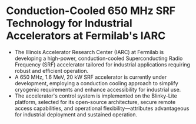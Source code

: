# Conduction-Cooled 650 MHz SRF Technology for Industrial Accelerators at Fermilab's IARC
- The Illinois Accelerator Research Center (IARC) at Fermilab is developing a high-power, conduction-cooled Superconducting Radio Frequency (SRF) accelerator tailored for industrial applications requiring robust and efficient operation.
- A 650 MHz, 1.6 MeV, 20 kW SRF accelerator is currently under development, employing a conduction cooling approach to simplify cryogenic requirements and enhance accessibility for industrial use.
- The accelerator's control system is implemented on the Blinky-Lite platform, selected for its open-source architecture, secure remote access capabilities, and operational flexibility—attributes advantageous for industrial deployment and sustained operation. 
